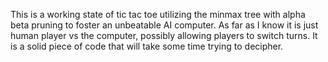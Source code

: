 This is a working state of tic tac toe utilizing the minmax tree with alpha beta pruning to foster an
unbeatable AI computer.  As far as I know it is just human player vs the computer, possibly allowing
players to switch turns.  It is a solid piece of code that will take some time trying to decipher.
